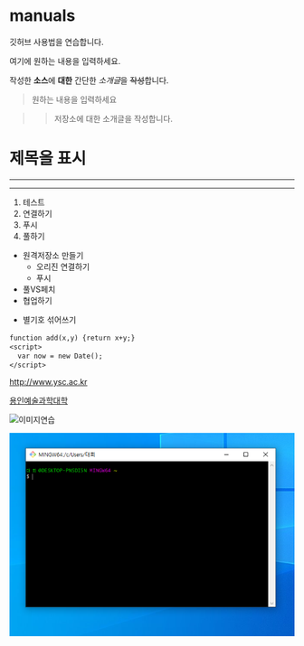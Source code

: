 # manuals
깃허브 사용법을 연습합니다.

여기에 원하는 내용을 입력하세요.

작성한 **소스**에 __대한__ 간단한 *소개글*을 ~~작성~~합니다.

>원하는 내용을 입력하세요

>>저장소에 대한 소개글을 작성합니다.

# 제목을 표시

---

***
1. 테스트
2. 연결하기
4. 푸시
3. 풀하기

- 원격저장소 만들기
  - 오리진 연결하기
  - 푸시
- 풀VS페치
- 협업하기

* 별기호 섞어쓰기


```
function add(x,y) {return x+y;}
<script>
  var now = new Date();
</script>
```

<http://www.ysc.ac.kr>

[용인예술과학대학](http://www.ysc.ac.kr)

![이미지연습](http://kyrieko.dothome.co.kr/images/first.jpg)

![새로운 이미지](./images/test.png)
